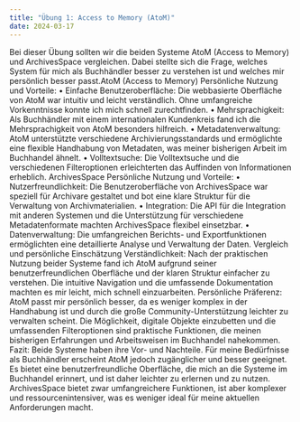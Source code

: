 ```yaml
---
title: "Übung 1: Access to Memory (AtoM)"
date: 2024-03-17
---
```


Bei dieser Übung sollten wir die beiden Systeme AtoM (Access to Memory) und ArchivesSpace vergleichen. Dabei stellte sich die Frage, welches System für mich als Buchhändler besser zu verstehen ist und welches mir persönlich besser passt.AtoM 
(Access to Memory)
Persönliche Nutzung und Vorteile:
•	Einfache Benutzeroberfläche: Die webbasierte Oberfläche von AtoM war intuitiv und leicht verständlich. Ohne umfangreiche Vorkenntnisse konnte ich mich schnell zurechtfinden.
•	Mehrsprachigkeit: Als Buchhändler mit einem internationalen Kundenkreis fand ich die Mehrsprachigkeit von AtoM besonders hilfreich.
•	Metadatenverwaltung: AtoM unterstützte verschiedene Archivierungsstandards und ermöglichte eine flexible Handhabung von Metadaten, was meiner bisherigen Arbeit im Buchhandel ähnelt.
•	Volltextsuche: Die Volltextsuche und die verschiedenen Filteroptionen erleichterten das Auffinden von Informationen erheblich.
ArchivesSpace
Persönliche Nutzung und Vorteile:
•	Nutzerfreundlichkeit: Die Benutzeroberfläche von ArchivesSpace war speziell für Archivare gestaltet und bot eine klare Struktur für die Verwaltung von Archivmaterialien.
•	Integration: Die API für die Integration mit anderen Systemen und die Unterstützung für verschiedene Metadatenformate machten ArchivesSpace flexibel einsetzbar.
•	Datenverwaltung: Die umfangreichen Berichts- und Exportfunktionen ermöglichten eine detaillierte Analyse und Verwaltung der Daten.
Vergleich und persönliche Einschätzung
Verständlichkeit: Nach der praktischen Nutzung beider Systeme fand ich AtoM aufgrund seiner benutzerfreundlichen Oberfläche und der klaren Struktur einfacher zu verstehen. Die intuitive Navigation und die umfassende Dokumentation machten es mir leicht, mich schnell einzuarbeiten.
Persönliche Präferenz: AtoM passt mir persönlich besser, da es weniger komplex in der Handhabung ist und durch die große Community-Unterstützung leichter zu verwalten scheint. Die Möglichkeit, digitale Objekte einzubetten und die umfassenden Filteroptionen sind praktische Funktionen, die meinen bisherigen Erfahrungen und Arbeitsweisen im Buchhandel nahekommen.
Fazit: Beide Systeme haben ihre Vor- und Nachteile. Für meine Bedürfnisse als Buchhändler erscheint AtoM jedoch zugänglicher und besser geeignet. Es bietet eine benutzerfreundliche Oberfläche, die mich an die Systeme im Buchhandel erinnert, und ist daher leichter zu erlernen und zu nutzen. ArchivesSpace bietet zwar umfangreichere Funktionen, ist aber komplexer und ressourcenintensiver, was es weniger ideal für meine aktuellen Anforderungen macht.
